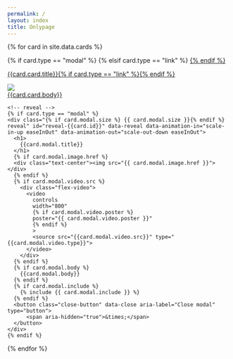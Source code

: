 ```yaml
---
permalink: /
layout: index
title: Onlypage
---
```

{% for card in site.data.cards %}
  <div class="cell small-4">
    <!-- card -->
    {% if card.type == "modal" %}
    <a data-open="reveal-{{card.id}}">
    {% elsif card.type == "link" %}
    <a href="{{card.link.url}}" target="_blank">
    {% endif %}
      <div class="card{% if card.online %} hide-offline{% endif %}" id="{{card.id}}">
          <div class="card-divider">
              <p class="text-center">{{card.card.title}}{% if card.type == "link" %}<i class="fas fa-external-link-alt"></i>{% endif %}</p>
          </div>
          <img src="{{card.card.image.href}}" >
          <div class="card-section text-center">
              {{card.card.body}}
          </div>
      </div>
    </a>

    <!-- reveal -->
    {% if card.type == "modal" %}
    <div class="{% if card.modal.size %} {{ card.modal.size }}{% endif %} reveal" id="reveal-{{card.id}}" data-reveal data-animation-in="scale-in-up easeInOut" data-animation-out="scale-out-down easeInOut">
      <h1>
        {{card.modal.title}}
      </h1>
      {% if card.modal.image.href %}
      <div class="text-center"><img src="{{ card.modal.image.href }}"></div>
      {% endif %}
      {% if card.modal.video.src %}
        <div class="flex-video">
          <video
            controls
            width="800"
            {% if card.modal.video.poster %}
            poster="{{ card.modal.video.poster }}"
            {% endif %}
            >
            <source src="{{card.modal.video.src}}" type="{{card.modal.video.type}}">
          </video>
        </div>
      {% endif %}
      {% if card.modal.body %}
        {{card.modal.body}}
      {% endif %}
      {% if card.modal.include %}
        {% include {{ card.modal.include }} %}
      {% endif %}
      <button class="close-button" data-close aria-label="Close modal" type="button">
          <span aria-hidden="true">&times;</span>
      </button>
    </div>
    {% endif %}
  </div>
{% endfor %}
